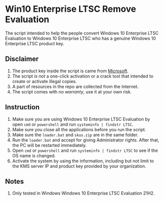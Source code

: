 # Win10 Enterprise LTSC Remove Evaluation
The script intended to help the people convert Windows 10 Enterprise LTSC Evaluation to Windows 10 Enterprise LTSC who has a genuine Windows 10 Enterprise LTSC product key.

## Disclaimer
1. The product key inside the script is came from [Microsoft](https://docs.microsoft.com/en-us/windows-server/get-started/kms-client-activation-keys).
2. The script *is not* a one-click activation or a crack tool that intended to create or activate illegal copies.
3. A part of resources in the repo are collected from the Internet.
4. The script comes with *no warranty*, use it at your own risk.

## Instruction
1. Make sure you are using Windows 10 Enterprise LTSC Evaluation by open `cmd` or `powershell` and run `systeminfo | findstr LTSC`.
2. Make sure you close all the applications before you run the script.
3. Make sure the `loader.bat` and `skus.zip` are in the same folder.
4. Run the `loader.bat` and accept for giving Administrator rights. After that, the PC will be restarted immediately.
5. Open `cmd` or `powershell` and run `systeminfo | findstr LTSC` to see if the OS name is changed.
6. Activate the system by using the information, including but not limit to the KMS server IP and product key provided by your organization.

## Notes
1. Only tested in Windows Windows 10 Enterprise LTSC Evaluation 21H2.
